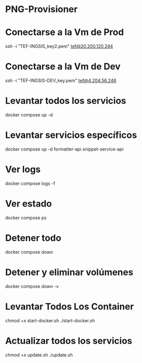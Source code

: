 # PNG-Provisioner

# Conectarse a la Vm de Prod
ssh -i "TEF-INGSIS_key2.pem" tef@20.200.120.244

# Conectarse a la Vm de Dev
ssh -i "TEF-INGSIS-DEV_key.pem" tef@4.204.56.246

# Levantar todos los servicios
docker compose up -d

# Levantar servicios específicos
docker compose up -d formatter-api snippet-service-api

# Ver logs
docker compose logs -f

# Ver estado
docker compose ps

# Detener todo
docker compose down

# Detener y eliminar volúmenes
docker compose down -v

# Levantar Todos Los Container
chmod +x start-docker.sh
./start-docker.sh

# Actualizar todos los servicios
chmod +x update.sh
./update.sh
